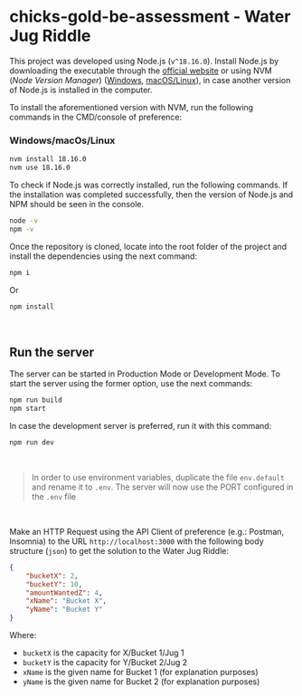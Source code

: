 # chicks-gold-be-assessment - Water Jug Riddle

This project was developed using Node.js (`v^18.16.0`). Install Node.js by downloading the executable through the [official website](https://nodejs.org) or using NVM (*Node Version Manager*) ([Windows](https://github.com/coreybutler/nvm-windows), [macOS/Linux](https://github.com/coreybutler/nvm-windows)), in case another version of Node.js is installed in the computer.

To install the aforementioned version with NVM, run the following commands in the CMD/console of preference:

### Windows/macOs/Linux

```cmd
nvm install 18.16.0
nvm use 18.16.0
```

To check if Node.js was correctly installed, run the following commands. If the installation was completed successfully, then the version of Node.js and NPM should be seen in the console.

```cmd
node -v
npm -v
```

Once the repository is cloned, locate into the root folder of the project and install the dependencies using the next command:
```cmd
npm i
```
Or
```cmd
npm install
```

<br>

## Run the server
The server can be started in Production Mode or Development Mode. To start the server using the former option, use the next commands:

```cmd
npm run build
npm start
```
In case the development server is preferred, run it with this command:
```cmd
npm run dev
```

<br>

> In order to use environment variables, duplicate the file `env.default` and rename it to `.env`. The server will now use the PORT configured in the `.env` file

<br>

Make an HTTP Request using the API Client of preference (e.g.: Postman, Insomnia) to the URL `http://localhost:3000` with the following body structure (`json`) to get the solution to the Water Jug Riddle:

```json
{
    "bucketX": 2,
    "bucketY": 10,
    "amountWantedZ": 4,
    "xName": "Bucket X",
    "yName": "Bucket Y"
}
```
Where:
- `bucketX` is the capacity for X/Bucket 1/Jug 1
- `bucketY` is the capacity for Y/Bucket 2/Jug 2
- `xName` is the given name for Bucket 1 (for explanation purposes)
- `yName` is the given name for Bucket 2 (for explanation purposes)